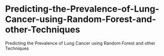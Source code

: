 # Predicting-the-Prevalence-of-Lung-Cancer-using-Random-Forest-and-other-Techniques
Predicting the Prevalence of Lung Cancer using Random Forest and other Techniques
